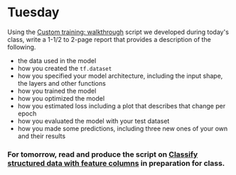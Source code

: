 # Tuesday



Using the [Custom training: walkthrough](https://www.tensorflow.org/tutorials/customization/custom_training_walkthrough) script we developed during today's class, write a 1-1/2 to 2-page report that provides a description of the following.  

- the data used in the model
- how you created the `tf.dataset`
- how you specified your model architecture, including the input shape, the layers and other functions
- how you trained the model
- how you optimized the model
- how you estimated loss including a plot that describes that change per epoch
- how you evaluated the model with your test dataset
- how you made some predictions, including three new ones of your own and their results

### For tomorrow, read and produce the script on [Classify structured data with feature columns](https://www.tensorflow.org/tutorials/structured_data/feature_columns) in preparation for class.
